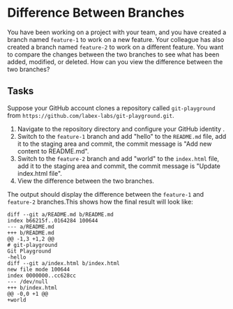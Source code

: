 # Difference Between Branches

You have been working on a project with your team, and you have created a branch named `feature-1` to work on a new feature. Your colleague has also created a branch named `feature-2` to work on a different feature. You want to compare the changes between the two branches to see what has been added, modified, or deleted. How can you view the difference between the two branches?

## Tasks

Suppose your GitHub account clones a repository called `git-playground` from `https://github.com/labex-labs/git-playground.git`.

1. Navigate to the repository directory and configure your GitHub identity .
2. Switch to the `feature-1` branch and add "hello" to the `README.md` file, add it to the staging area and commit, the commit message is "Add new content to README.md".
3. Switch to the `feature-2` branch and add "world" to the `index.html` file, add it to the staging area and commit, the commit message is "Update index.html file".
4. View the difference between the two branches.

The output should display the difference between the `feature-1` and `feature-2` branches.This shows how the final result will look like:

```shell
diff --git a/README.md b/README.md
index b66215f..0164284 100644
--- a/README.md
+++ b/README.md
@@ -1,3 +1,2 @@
# git-playground
Git Playground
-hello
diff --git a/index.html b/index.html
new file mode 100644
index 0000000..cc628cc
--- /dev/null
+++ b/index.html
@@ -0,0 +1 @@
+world
```
